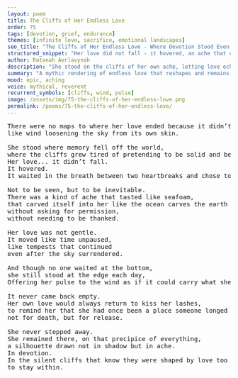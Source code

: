 ```yaml
---
layout: poem
title: The Cliffs of Her Endless Love
order: 75
tags: [devotion, grief, endurance]
themes: [infinite love, sacrifice, emotional landscapes]
seo_title: "The Cliffs of Her Endless Love - Where Devotion Stood Even When No One Waited Below"
structured_snippet: "Her love did not fall - it hovered, an ache that chose to stay where memory unraveled."
author: Ratanah Aerlavynah
description: "She stood on the cliffs of her own ache, letting love echo back into her - infinite, stormlike, uncontained."
summary: "A mythic rendering of endless love that reshapes and remains, even in the absence of its destination."
mood: epic, aching
voice: mythical, reverent
recurrent_symbols: [cliffs, wind, pulse]
image: /assets/img/75-the-cliffs-of-her-endless-love.png
permalink: /poems/75-the-cliffs-of-her-endless-love/
---
```


<pre>
There were no maps to where her love ended because it didn’t. It only unraveled... 
like wind loosening the sky from its own skin.

She stood where memory fell off the world, 
where the cliffs grew tired of pretending to be solid and began to crumble into hush.
Her love... it didn’t fall. 
It hovered. 
It waited in the breath between two heartbreaks and chose to stay.

Not to be seen, but to be inevitable.
There was a kind of ache that tasted like seafoam, 
that carved itself into her like the ocean carves the earth 
without asking for permission, 
without needing to be thanked.

Her love was not gentle.
It moved like time unpaused,
like tempests that continued
even after the sky surrendered.

And though no one waited at the bottom, 
she still stood at the edge each day, 
Offering her pulse to the wind as if it could carry what she could not speak.

It never came back empty.
Her own love would always return to kiss her lashes, 
to remind her that she had once been a place someone longed to fall from... 
not for death, but for release.

She never stepped away. 
She remained there, on that precipice of everything, 
a silhouette drawn not in shadow but in ache. 
In devotion. 
In the silent cliffs that know they were shaped by love too vast,
to stay within.
</pre>
